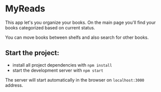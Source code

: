 # MyReads

This app let's you organize your books. On the main page you'll find your books categorized based on current status.

You can move books between shelfs and also search for other books.

## Start the project:

* install all project dependencies with `npm install`
* start the development server with `npm start`

The server will start automatically in the browser on `localhost:3000` address.